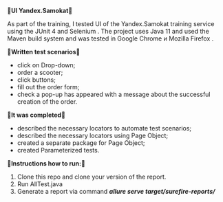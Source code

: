 🚀**UI Yandex.Samokat**🚀

As part of the training, I tested UI of the Yandex.Samokat training service using the JUnit 4 and Selenium .
The project uses Java 11 and used the Maven build system and was tested in Google Chrome и Mozilla Firefox .
 
📝**Written test scenarios**📝
- click on Drop-down;
- order a scooter;
- click buttons;
- fill out the order form;
- check a pop-up  has appeared with a message about the successful creation of the order.

📝**It was completed**📝
- described the necessary locators to automate test scenarios;
- described the necessary locators using Page Object;
- created a separate package for Page Object;
- created Parameterized tests.

🔖**Instructions how to run:**🔖

1. Clone this repo and clone your version of the report. 
2. Run AllTest.java
3. Generate a report via command 
***allure serve target/surefire-reports/***
